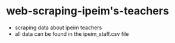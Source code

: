 # web-scraping-ipeim's-teachers

* scraping data about ipeim teachers
* all data can be found in the ipeim_staff.csv file
